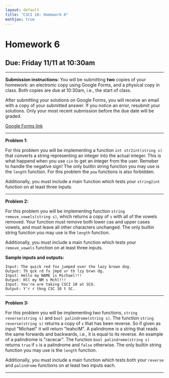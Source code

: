 ```yaml
---
layout: default
title: "CSCI 10: Homework 6"
mathjax: true
---
```


# Homework 6

## Due: Friday 11/11 at 10:30am

---

__Submission instructions:__ You will be submitting __two__ copies of your
homework: an electronic copy using Google Forms, and a physical copy in class.
Both copies are due at 10:30am, i.e., the start of class.

After submitting your solutions on Google Forms, you will receive an email with
a copy of your submitted answer. If you notice an error, resubmit your solutions.
Only your most recent submission before the due date will be graded.

[Google Forms link]()

---

__Problem 1:__

For this problem you will be implementing a function `int str2int(string s)` that
converts a string representing an integer into the actual integer. This is what
happend when you use `cin` to get an integer from the user. Remeber to handle
the negative sign! The only builtin string function you may use is the `length` function.
For this problem the `pow` functions is also forbidden.

Additionally, you must include a main function which tests your `string2int`
function on at least three inputs.

---

__Problem 2:__

For this problem you will be implementing function `string remove_vowels(string s)`,
which returns a copy of `s` with all of the vowels removed. Your function must
remove both lower cas and upper cases vowels, and must leave all other characters
unchanged. The only builtin string function you may use is the `length` function.

Additionally, you must include a main function which tests your `remove_vowels`
function on at least three inputs.

__Sample inputs and outputs:__

```
Input: The quick red fox jumped over the lazy brown dog.
Output: Th qck rd fx jmpd vr th lzy brwn dg.
Input: Hello my NAME is Michael!!!
Output: Hll my NM s Mchl!!!
Input: You're are taking CSCI 10 at SCU.
Output: Y'r r tkng CSC 10 t SC.
```

---

__Problem 3:__

For this problem you will be implementing two functions, `string reverse(string s)`
and `bool palindrome(string s)`. The function `string reverse(string s)` returns
a copy of `s` that has been reverse. So if given as input "Michael" it will return
"leahciM". A palindrome is a string that reads the same forwards and backwards, i.e.,
it is equal to its reverse. An example of a palindrome is "racecar". The function
`bool palindrome(string s)` returns `true` if `s` is a palindrome and `false` otherwise.
The only builtin string function you may use is the `length` function.

Additionally, you must include a main function which tests both your `reverse` and `palindrome`
functions on at least two inputs each.

---
